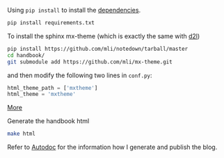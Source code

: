 Using `pip install` to install the [dependencies](requirements.txt).
```bash
pip install requirements.txt
```

To install the sphinx mx-theme (which is exactly the same with [d2l](http://zh.gluon.ai/))
```bash
pip install https://github.com/mli/notedown/tarball/master
cd handbook/
git submodule add https://github.com/mli/mx-theme.git
```
and then modify the following two lines in `conf.py`:
```python
html_theme_path = ['mxtheme']
html_theme = 'mxtheme'
```
[More](https://github.com/mli/mx-theme/blob/master/README.md)

Generate the handbook html
```bash
make html
```

Refer to [Autodoc](Architecture/Autodoc.md) for the information how I generate and publish the blog.
